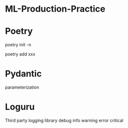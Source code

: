 # ML-Production-Practice

# Poetry 

poetry init -n

poetry add xxx

# Pydantic 
parameterization

# Loguru
Third party logging library 
debug
info 
warning
error
critical
